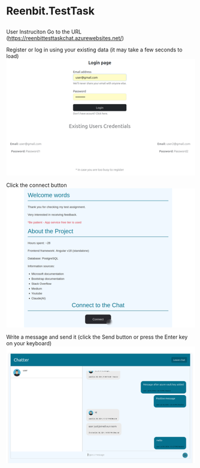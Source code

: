 # Reenbit.TestTask

##
User Instruciton
Go to the URL (https://reenbittesttaskchat.azurewebsites.net/)

Register or log in using your existing data (it may take a few seconds to load)
![login page](images/sign_in.png)

Click the connect button
![home page](images/home.png)

Write a message and send it (click the Send button or press the Enter key on your keyboard)
![chat page](images/chat.png)